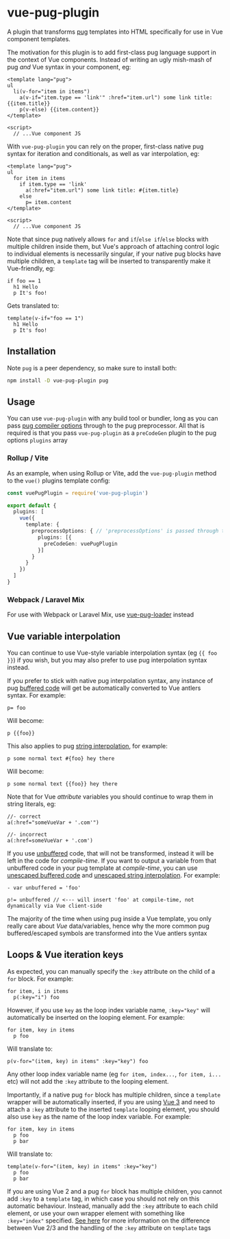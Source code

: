 # vue-pug-plugin

A plugin that transforms [pug](https://pugjs.org) templates into HTML specifically for use in Vue component templates.

The motivation for this plugin is to add first-class pug language support in the context of Vue components. Instead of writing an ugly mish-mash of pug _and_ Vue syntax in your component, eg:

```pug
<template lang="pug">
ul
  li(v-for="item in items")
    a(v-if="item.type == 'link'" :href="item.url") some link title: {{item.title}}
    p(v-else) {{item.content}}
</template>

<script> 
  // ...Vue component JS
```

With `vue-pug-plugin` you can rely on the proper, first-class native pug syntax for iteration and conditionals, as well as var interpolation, eg:

```pug
<template lang="pug">
ul
  for item in items
    if item.type == 'link'
      a(:href="item.url") some link title: #{item.title}
    else
      p= item.content
</template>

<script>
  // ...Vue component JS
```

Note that since pug natively allows `for` and `if`/`else if`/`else` blocks with multiple children inside them, but Vue's approach of attaching control logic to individual elements is necessarily singular, if your native pug blocks have multiple children, a `template` tag will be inserted to transparently make it Vue-friendly, eg:

```pug
if foo == 1
  h1 Hello
  p It's foo!
```

Gets translated to:

```pug
template(v-if="foo == 1")
  h1 Hello
  p It's foo!
```

## Installation

Note `pug` is a peer dependency, so make sure to install both:

``` sh
npm install -D vue-pug-plugin pug
```

## Usage

You can use `vue-pug-plugin` with any build tool or bundler, long as you can pass [pug compiler options](https://pugjs.org/api/reference.html) through to the pug preprocessor. All that is required is that you pass `vue-pug-plugin` as a `preCodeGen` plugin to the pug options `plugins` array

### Rollup / Vite

As an example, when using Rollup or Vite, add the `vue-pug-plugin` method to the `vue()` plugins template config:

```ts
const vuePugPlugin = require('vue-pug-plugin')

export default {
  plugins: [
    vue({
      template: {
        preprocessOptions: { // 'preprocessOptions' is passed through to the pug compiler 
          plugins: [{
            preCodeGen: vuePugPlugin
          }]
        }
      }
    })
  ]
}
```

### Webpack / Laravel Mix

For use with Webpack or Laravel Mix, use [vue-pug-loader](https://npmjs.com/package/vue-pug-loader) instead


## Vue variable interpolation

You can continue to use Vue-style variable interpolation syntax (eg `{{ foo }}`) if you wish, but you may also prefer to use pug interpolation syntax instead.

If you prefer to stick with native pug interpolation syntax, any instance of pug [buffered code](https://pugjs.org/language/code.html#buffered-code) will get be automatically converted to Vue antlers syntax. For example:

```pug
p= foo
```

Will become:

```pug
p {{foo}}
```

This also applies to pug [string interpolation](https://pugjs.org/language/interpolation.html), for example:

```pug
p some normal text #{foo} hey there
```

Will become:

```pug
p some normal text {{foo}} hey there
```

Note that for Vue _attribute_ variables you should continue to wrap them in string literals, eg:

```pug
//- correct
a(:href="someVueVar + '.com'")

//- incorrect
a(:href=someVueVar + '.com')
```

If you use [unbuffered](https://pugjs.org/language/code.html#unbuffered-code) code, that will not be transformed, instead it will be left in the code for _compile-time_. If you want to output a variable from that unbuffered code in your pug template at _compile-time_, you can use [unescaped buffered code](https://pugjs.org/language/code.html#unescaped-buffered-code) and [unescaped string interpolation](https://pugjs.org/language/interpolation.html#string-interpolation-unescaped). For example:

```pug
- var unbuffered = 'foo'

p!= unbuffered // <--- will insert 'foo' at compile-time, not dynamically via Vue client-side
```

The majority of the time when using pug inside a Vue template, you only really care about _Vue_ data/variables, hence why the more common pug buffered/escaped symbols are transformed into the Vue antlers syntax

## Loops & Vue iteration keys

As expected, you can manually specify the `:key` attribute on the child of a `for` block. For example:

```pug
for item, i in items
  p(:key="i") foo
```

However, if you use `key` as the loop index variable name, `:key="key"` will automatically be inserted on the looping element. For example:

```pug
for item, key in items
  p foo
```

Will translate to:

```pug
p(v-for="(item, key) in items" :key="key") foo
```

Any other loop index variable name (eg `for item, index...`, `for item, i...` etc) will not add the `:key` attribute to the looping element.

Importantly, if a native pug `for` block has multiple children, since a `template` wrapper will be automatically inserted, if you are using [Vue 3](https://v3.vuejs.org/guide/migration/key-attribute.html#with-template-v-for) and need to attach a `:key` attribute to the inserted `template` looping element, you should also use `key` as the name of the loop index variable. For example:

```pug
for item, key in items
  p foo
  p bar
```

Will translate to:

```pug
template(v-for="(item, key) in items" :key="key") 
  p foo
  p bar
```

If you are using Vue 2 and a pug `for` block has multiple children, you cannot add `:key` to a `template` tag, in which case you should not rely on this automatic behaviour. Instead, manually add the `:key` attribute to each child element, or use your own wrapper element with something like `:key="index"` specified. [See here](https://v3.vuejs.org/guide/migration/key-attribute.html#with-template-v-for) for more information on the difference between Vue 2/3 and the handling of the `:key` attribute on `template` tags